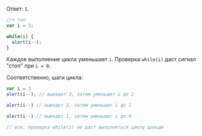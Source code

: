 Ответ: `1`.

```js
//+ run
var i = 3;

while(i) {
  alert(i--);
}
```

Каждое выполнение цикла уменьшает `i`. Проверка `while(i)` даст сигнал "стоп" при `i = 0`. 

Соответственно, шаги цикла:

```js
var i = 3
alert(i--); // выведет 3, затем уменьшит i до 2

alert(i--) // выведет 2, затем уменьшит i до 1

alert(i--) // выведет 1, затем уменьшит i до 0

// все, проверка while(i) не даст выполняться циклу дальше
```

